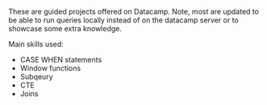 These are guided projects offered on Datacamp. Note, most are updated to be able to run queries locally instead of on the datacamp server or to showcase some extra knowledge.

Main skills used:
- CASE WHEN statements
- Window functions
- Subqeury
- CTE
- Joins
